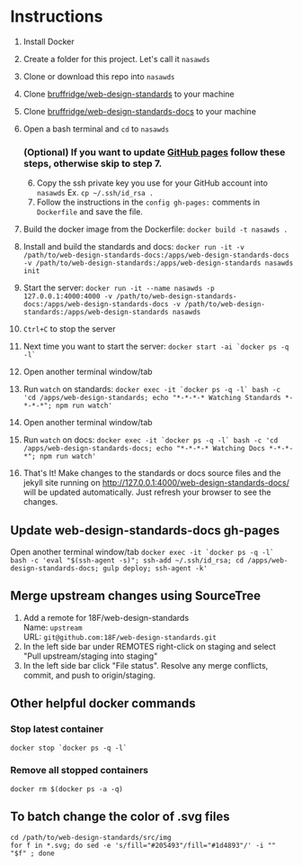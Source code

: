 # Instructions

1. Install Docker
2. Create a folder for this project. Let's call it `nasawds`
3. Clone or download this repo into `nasawds`
4. Clone [bruffridge/web-design-standards](https://github.com/bruffridge/web-design-standards) to your machine
5. Clone [bruffridge/web-design-standards-docs](https://github.com/bruffridge/web-design-standards-docs) to your machine
6. Open a bash terminal and `cd` to `nasawds`

    ### (Optional) If you want to update [GitHub pages](https://github.com/bruffridge/web-design-standards-docs/tree/gh-pages) follow these steps, otherwise skip to step 7.
    6. Copy the ssh private key you use for your GitHub account into `nasawds` Ex. `cp ~/.ssh/id_rsa .`
    7. Follow the instructions in the `config gh-pages:` comments in `Dockerfile` and save the file.

9. Build the docker image from the Dockerfile: `docker build -t nasawds .`
10. Install and build the standards and docs: `docker run -it -v /path/to/web-design-standards-docs:/apps/web-design-standards-docs -v /path/to/web-design-standards:/apps/web-design-standards nasawds init`
11. Start the server: `docker run -it --name nasawds -p 127.0.0.1:4000:4000 -v /path/to/web-design-standards-docs:/apps/web-design-standards-docs -v /path/to/web-design-standards:/apps/web-design-standards nasawds`
12. `Ctrl+C` to stop the server
13. Next time you want to start the server: `` docker start -ai `docker ps -q -l` ``
14. Open another terminal window/tab
15. Run `watch` on standards: `` docker exec -it `docker ps -q -l` bash -c 'cd /apps/web-design-standards; echo "*-*-*-* Watching Standards *-*-*-*"; npm run watch' ``
16. Open another terminal window/tab
17. Run `watch` on docs: `` docker exec -it `docker ps -q -l` bash -c 'cd /apps/web-design-standards-docs; echo "*-*-*-* Watching Docs *-*-*-*"; npm run watch' ``
18. That's It! Make changes to the standards or docs source files and the jekyll site running on http://127.0.0.1:4000/web-design-standards-docs/ will be updated automatically. Just refresh your browser to see the changes.

## Update web-design-standards-docs gh-pages
Open another terminal window/tab
`` docker exec -it `docker ps -q -l` bash -c 'eval "$(ssh-agent -s)"; ssh-add ~/.ssh/id_rsa; cd /apps/web-design-standards-docs; gulp deploy; ssh-agent -k' ``

## Merge upstream changes using SourceTree
1. Add a remote for 18F/web-design-standards  
Name: `upstream`  
URL: `git@github.com:18F/web-design-standards.git`
2. In the left side bar under REMOTES right-click on staging and select "Pull upstream/staging into staging"
3. In the left side bar click "File status". Resolve any merge conflicts, commit, and push to origin/staging.

## Other helpful docker commands

### Stop latest container
`` docker stop `docker ps -q -l` ``

### Remove all stopped containers
`` docker rm $(docker ps -a -q) ``

## To batch change the color of .svg files

`cd /path/to/web-design-standards/src/img`  
`for f in *.svg; do sed -e 's/fill="#205493"/fill="#1d4893"/' -i "" "$f" ; done`
